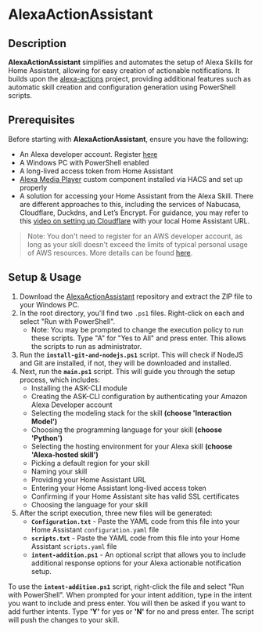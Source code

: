 # AlexaActionAssistant

## Description

**AlexaActionAssistant** simplifies and automates the setup of Alexa Skills for Home Assistant, allowing for easy creation of actionable notifications. It builds upon the [alexa-actions](https://github.com/keatontaylor/alexa-actions) project, providing additional features such as automatic skill creation and configuration generation using PowerShell scripts. 

## Prerequisites

Before starting with **AlexaActionAssistant**, ensure you have the following:

- An Alexa developer account. Register [here](https://developer.amazon.com/alexa/console/ask)
- A Windows PC with PowerShell enabled
- A long-lived access token from Home Assistant
- [Alexa Media Player](https://github.com/custom-components/alexa_media_player) custom component installed via HACS and set up properly
- A solution for accessing your Home Assistant from the Alexa Skill. There are different approaches to this, including the services of Nabucasa, Cloudflare, Duckdns, and Let’s Encrypt. For guidance, you may refer to this [video on setting up Cloudflare](https://youtu.be/Qsz1OjlGidU) with your local Home Assistant URL.

>Note: You don't need to register for an AWS developer account, as long as your skill doesn't exceed the limits of typical personal usage of AWS resources. More details can be found [here](https://developer.amazon.com/en-US/docs/alexa/hosted-skills/usage-limits.html).

## Setup & Usage

1. Download the [AlexaActionAssistant](https://github.com/Hassassistant/AlexaActionAssistant) repository and extract the ZIP file to your Windows PC.
2. In the root directory, you'll find two `.ps1` files. Right-click on each and select "Run with PowerShell".
   - Note: You may be prompted to change the execution policy to run these scripts. Type "A" for "Yes to All" and press enter. This allows the scripts to run as administrator.
3. Run the **`install-git-and-nodejs.ps1`** script. This will check if NodeJS and Git are installed, if not, they will be downloaded and installed.
4. Next, run the **`main.ps1`** script. This will guide you through the setup process, which includes:
   - Installing the ASK-CLI module
   - Creating the ASK-CLI configuration by authenticating your Amazon Alexa Developer account
   - Selecting the modeling stack for the skill **(choose 'Interaction Model')**
   - Choosing the programming language for your skill **(choose 'Python')**
   - Selecting the hosting environment for your Alexa skill **(choose 'Alexa-hosted skill')**
   - Picking a default region for your skill
   - Naming your skill
   - Providing your Home Assistant URL
   - Entering your Home Assistant long-lived access token
   - Confirming if your Home Assistant site has valid SSL certificates
   - Choosing the language for your skill
5. After the script execution, three new files will be generated:
   - **`Configuration.txt`** - Paste the YAML code from this file into your Home Assistant `configuration.yaml` file
   - **`scripts.txt`** - Paste the YAML code from this file into your Home Assistant `scripts.yaml` file
   - **`intent-addition.ps1`** - An optional script that allows you to include additional response options for your Alexa actionable notification setup.

To use the **`intent-addition.ps1`** script, right-click the file and select "Run with PowerShell". When prompted for your intent addition, type in the intent you want to include and press enter. You will then be asked if you want to add further intents. Type **'Y'** for yes or **'N'** for no and press enter. The script will push the changes to your skill.
